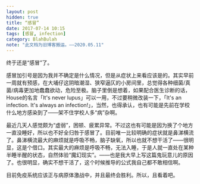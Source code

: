 ```yaml
---
layout: post
hidden: true
title: “感冒”
date: 2017-07-14 10:15
tags: [感冒, infection]
category: BlahBulah
note: "此文档为旧博客搬运。——2020.05.11"
---
```


终于还是“感冒”了。

感冒加引号是因为我并不确定是什么情况，但是从症状上来看应该是的。其实早前一周就有预感，在大埔仔这阴暗潮湿、狭窄逼仄的小房间里，总觉得各种细菌/真菌/病毒更加地蠢蠢欲动，危险至极。脑子里倒是想着，如果配合医生诊断的话，House的名言「It's never lupus」可以一用，不过要稍微改装一下，「It's an infection. It's always an infection!」，当然，也得承认，也有可能是先前在学校什么地方感染到了——架不住学校人多“病”杂啊。

最近几天人感觉颇为“虚弱”，困顿、疲累异常。不过这也有可能是因为换了个地方一直没睡好，所以也不好全归咎于感冒了。目前唯一比较明确的症状就是鼻涕横流了。鼻涕横流最大的麻烦就是呼吸不畅，脑子缺氧，所以也就不想干活了——很明显，这是个借口。其实最大的麻烦是呼吸不畅，无法入睡，于是人就一直处在某种半睡半醒的状态，自然体验“魔幻现实”。——也是我大早上写这篇鬼玩意儿的原因了。也很明显，确实不想干活了，这个时候推导的公式我自己都不敢相信啊。

目前免疫系统应该正与病原体激战中，并且最终会胜利。所以，且看着吧。